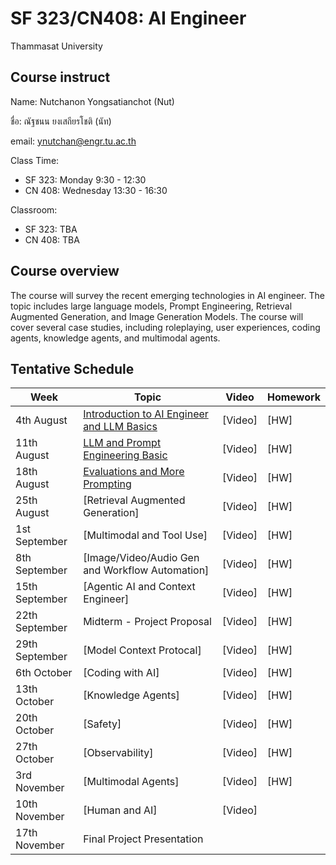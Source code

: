 # SF 323/CN408: AI Engineer 
Thammasat University 

## Course instruct

Name: Nutchanon Yongsatianchot (Nut)

ชื่อ: ณัฐชนน ยงเสถียรโชติ (นัท)

email: ynutchan@engr.tu.ac.th

Class Time: 
- SF 323: Monday 9:30 - 12:30
- CN 408: Wednesday 13:30 - 16:30

Classroom: 
- SF 323: TBA
- CN 408: TBA

## Course overview 
The course will survey the recent emerging technologies in AI engineer. The topic includes large language models, Prompt Engineering, Retrieval Augmented Generation, and Image Generation Models. The course will cover several case studies, including roleplaying, user experiences, coding agents, knowledge agents, and multimodal agents.

## Tentative Schedule

| Week  |   Topic   |  Video   | Homework |
| ----- | --------- | -------- | -------- |
| 4th August | [Introduction to AI Engineer and LLM Basics](https://docs.google.com/presentation/d/1DHT9uj6Bu3dvzIUpJMOZhuaeOJ8-NACoX9ELPisYZgU/edit?usp=sharing)  | [Video]  | [HW] |
| 11th August  | [LLM and Prompt Engineering Basic](https://docs.google.com/presentation/d/1DBNlR0YpQqyu4Bdaknfua8tPO-eH6PuYLTMgFQhsiAM/edit?usp=sharing)  | [Video]  | [HW] |
| 18th August  | [Evaluations and More Prompting](https://docs.google.com/presentation/d/1NH4JsQTrVNqNAQIOnPHmlg1ViU3KvRd28XUHbcaDyXQ/edit?usp=sharing) | [Video] | [HW] |
| 25th August  | [Retrieval Augmented Generation] | [Video] | [HW] | 
| 1st September  | [Multimodal and Tool Use]        | [Video] | [HW] |
| 8th September  | [Image/Video/Audio Gen and Workflow Automation] | [Video] | [HW] |
| 15th September  | [Agentic AI and Context Engineer] | [Video] | [HW] |
| 22th September  | Midterm - Project Proposal       | [Video] | [HW] |
| 29th September  | [Model Context Protocal]         | [Video] | [HW] |
| 6th October | [Coding with AI]  | [Video] | [HW] |
| 13th October | [Knowledge Agents] | [Video] | [HW] |
| 20th October | [Safety]          | [Video]  | [HW] |
| 27th October | [Observability]   | [Video]  | [HW] |
| 3rd November | [Multimodal Agents] | [Video] | [HW] |
| 10th November | [Human and AI]    | [Video] |   |
| 17th November | Final Project Presentation   | | |
